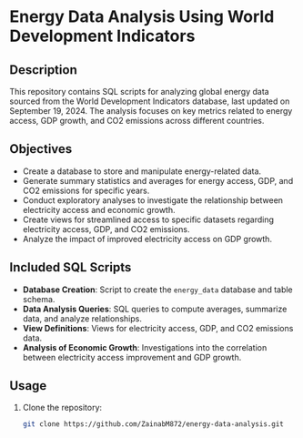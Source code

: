 # Energy Data Analysis Using World Development Indicators

## Description
This repository contains SQL scripts for analyzing global energy data sourced from the World Development Indicators database, last updated on September 19, 2024. The analysis focuses on key metrics related to energy access, GDP growth, and CO2 emissions across different countries.

## Objectives
- Create a database to store and manipulate energy-related data.
- Generate summary statistics and averages for energy access, GDP, and CO2 emissions for specific years.
- Conduct exploratory analyses to investigate the relationship between electricity access and economic growth.
- Create views for streamlined access to specific datasets regarding electricity access, GDP, and CO2 emissions.
- Analyze the impact of improved electricity access on GDP growth.

## Included SQL Scripts
- **Database Creation**: Script to create the `energy_data` database and table schema.
- **Data Analysis Queries**: SQL queries to compute averages, summarize data, and analyze relationships.
- **View Definitions**: Views for electricity access, GDP, and CO2 emissions data.
- **Analysis of Economic Growth**: Investigations into the correlation between electricity access improvement and GDP growth.

## Usage
1. Clone the repository:
   ```bash
   git clone https://github.com/ZainabM872/energy-data-analysis.git
